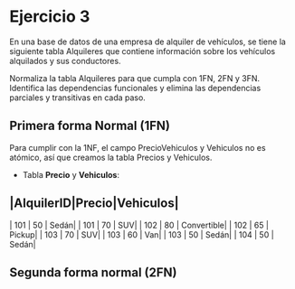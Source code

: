 # Ejercicio 3

En una base de datos de una empresa de alquiler de vehículos, se tiene la siguiente tabla Alquileres que contiene información sobre los vehículos alquilados y sus conductores.

Normaliza la tabla Alquileres para que cumpla con 1FN, 2FN y 3FN. Identifica las dependencias funcionales y elimina las dependencias parciales y transitivas en cada paso.

## Primera forma Normal (1FN)

Para cumplir con la 1NF, el campo PrecioVehiculos y Vehiculos no es atómico, así que creamos la tabla Precios y Vehiculos.

+ Tabla __Precio__ y __Vehiculos__:
  
|AlquilerID|Precio|Vehiculos|
-----------------------
| 101 | 50 | Sedán|
| 101 | 70 | SUV|
| 102 | 80 | Convertible|
| 102 | 65 | Pickup|
| 103 | 70 | SUV|
| 103 | 60 | Van|
| 103 | 50 | Sedán|
| 104 | 50 | Sedán|

## Segunda forma normal (2FN)

